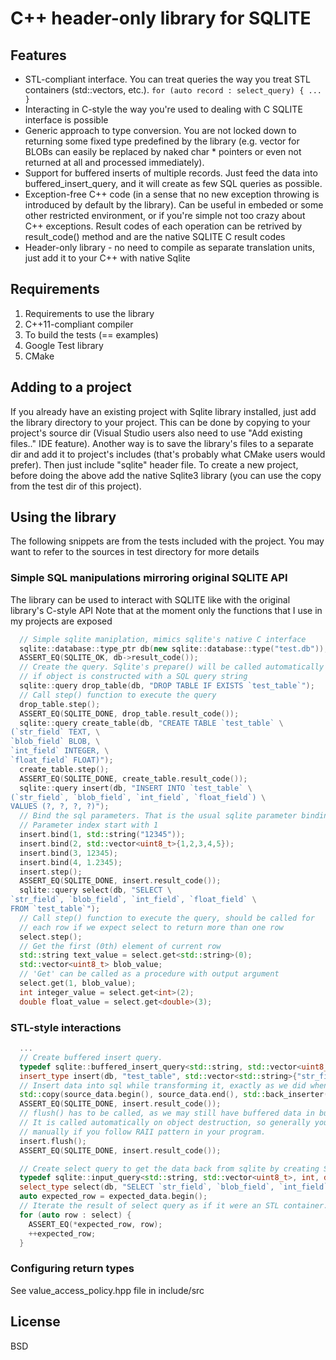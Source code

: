 # C++ header-only library for SQLITE
## Features
* STL-compliant interface. You can treat queries the way you treat STL containers (std::vectors, etc.). ```for (auto record : select_query) { ... }```
* Interacting in C-style the way you're used to dealing with C SQLITE interface is possible
* Generic approach to type conversion. You are not locked down to returning some fixed type predefined by the library (e.g. vector<T> for BLOBs can easily be replaced by naked char * pointers or even not returned at all and processed immediately). 
* Support for buffered inserts of multiple records. Just feed the data into buffered_insert_query, and it will create as few SQL queries as possible.
* Exception-free C++ code (in a sense that no new exception throwing is introduced by default by the library). Can be useful in embeded or some other restricted environment, or if you're simple not too crazy about C++ exceptions. Result codes of each operation can be retrived by result_code() method and are the native SQLITE C result codes
* Header-only library - no need to compile as separate translation units, just add it to your C++ with native Sqlite

## Requirements
1. Requirements to use the library
  1. C++11-compliant compiler
2. To build the tests (== examples)
  1. Google Test library
  2. CMake

## Adding to a project
If you already have an existing project with Sqlite library installed, just add the library directory to your project. This can be done by copying to your project's source dir (Visual Studio users also need to use "Add existing files.." IDE feature). Another way is to save the library's files to a separate dir and add it to project's includes (that's probably what CMake users would prefer). Then just include "sqlite" header file.
To create a new project, before doing the above add the native Sqlite3 library (you can use the copy from the test dir of this project).

## Using the library
The following snippets are from the tests included with the project. You may want to refer to the sources in test directory for more details
### Simple SQL manipulations mirroring original SQLITE API
The library can be used to interact with SQLITE like with the original library's C-style API
Note that at the moment only the functions that I use in my projects are exposed
```c++
  // Simple sqlite maniplation, mimics sqlite's native C interface
  sqlite::database::type_ptr db(new sqlite::database::type("test.db"));
  ASSERT_EQ(SQLITE_OK, db->result_code());
  // Create the query. Sqlite's prepare() will be called automatically
  // if object is constructed with a SQL query string
  sqlite::query drop_table(db, "DROP TABLE IF EXISTS `test_table`");
  // Call step() function to execute the query
  drop_table.step();
  ASSERT_EQ(SQLITE_DONE, drop_table.result_code());
  sqlite::query create_table(db, "CREATE TABLE `test_table` \
(`str_field` TEXT, \
`blob_field` BLOB, \
`int_field` INTEGER, \
`float_field` FLOAT)");
  create_table.step();
  ASSERT_EQ(SQLITE_DONE, create_table.result_code());
  sqlite::query insert(db, "INSERT INTO `test_table` \
(`str_field`, `blob_field`, `int_field`, `float_field`) \
VALUES (?, ?, ?, ?)");
  // Bind the sql parameters. That is the usual sqlite parameter binding.
  // Parameter index start with 1
  insert.bind(1, std::string("12345"));
  insert.bind(2, std::vector<uint8_t>{1,2,3,4,5});
  insert.bind(3, 12345);
  insert.bind(4, 1.2345);
  insert.step();
  ASSERT_EQ(SQLITE_DONE, insert.result_code());
  sqlite::query select(db, "SELECT \
`str_field`, `blob_field`, `int_field`, `float_field` \
FROM `test_table`");
  // Call step() function to execute the query, should be called for
  // each row if we expect select to return more than one row
  select.step();
  // Get the first (0th) element of current row
  std::string text_value = select.get<std::string>(0);
  std::vector<uint8_t> blob_value;
  // 'Get' can be called as a procedure with output argument
  select.get(1, blob_value);
  int integer_value = select.get<int>(2);
  double float_value = select.get<double>(3);
```
### STL-style interactions
```c++
  ...
  // Create buffered insert query.
  typedef sqlite::buffered_insert_query<std::string, std::vector<uint8_t>, int, double> insert_type;
  insert_type insert(db, "test_table", std::vector<std::string>{"str_field", "blob_field", "int_field", "float_field"});
  // Insert data into sql while transforming it, exactly as we did when generated expected data randomly.
  std::copy(source_data.begin(), source_data.end(), std::back_inserter(insert));
  ASSERT_EQ(SQLITE_DONE, insert.result_code());
  // flush() has to be called, as we may still have buffered data in buffered insert query.
  // It is called automatically on object destruction, so generally you won't need to do this
  // manually if you follow RAII pattern in your program.
  insert.flush();
  ASSERT_EQ(SQLITE_DONE, insert.result_code());

  // Create select query to get the data back from sqlite by creating STL-compliant input iterator.
  typedef sqlite::input_query<std::string, std::vector<uint8_t>, int, double> select_type;
  select_type select(db, "SELECT `str_field`, `blob_field`, `int_field`, `float_field` FROM `test_table` ORDER BY `id`");
  auto expected_row = expected_data.begin();
  // Iterate the result of select query as if it were an STL container.
  for (auto row : select) {
    ASSERT_EQ(*expected_row, row);
    ++expected_row;
  }
```

### Configuring return types
See value_access_policy.hpp file in include/src

## License
BSD
